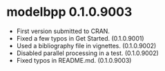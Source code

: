 # modelbpp 0.1.0.9003

- First version submitted to CRAN.
- Fixed a few typos in Get Started. (0.1.0.9001)
- Used a bibliography file in vignettes. (0.1.0.9002)
- Disabled parallel processing in a test. (0.1.0.9002)
- Fixed typos in README.md. (0.1.0.9003)